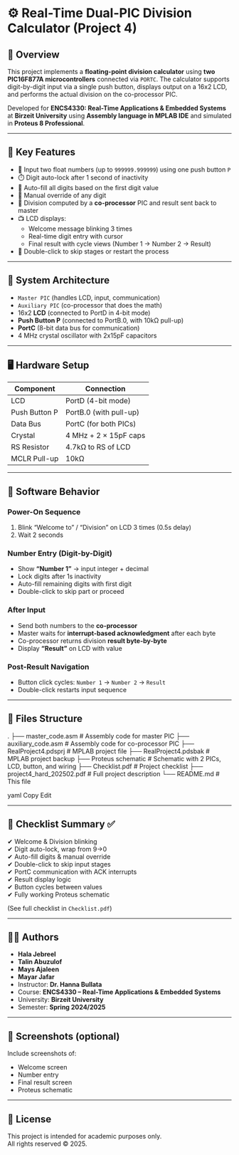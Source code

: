 # ⚙️ Real-Time Dual-PIC Division Calculator (Project 4)

## 📌 Overview

This project implements a **floating-point division calculator** using **two PIC16F877A microcontrollers** connected via `PORTC`. The calculator supports digit-by-digit input via a single push button, displays output on a 16x2 LCD, and performs the actual division on the co-processor PIC.

Developed for **ENCS4330: Real-Time Applications & Embedded Systems** at **Birzeit University** using **Assembly language in MPLAB IDE** and simulated in **Proteus 8 Professional**.

---

## 🧩 Key Features

- 🔢 Input two float numbers (up to `999999.999999`) using one push button `P`
- ⏱️ Digit auto-lock after 1 second of inactivity
- 📄 Auto-fill all digits based on the first digit value
- 🔁 Manual override of any digit
- 🧮 Division computed by a **co-processor** PIC and result sent back to master
- 📺 LCD displays:
  - Welcome message blinking 3 times
  - Real-time digit entry with cursor
  - Final result with cycle views (Number 1 → Number 2 → Result)
- 🎯 Double-click to skip stages or restart the process

---

## 🔗 System Architecture

- `Master PIC` (handles LCD, input, communication)
- `Auxiliary PIC` (co-processor that does the math)
- 16x2 **LCD** (connected to PortD in 4-bit mode)
- **Push Button P** (connected to PortB.0, with 10kΩ pull-up)
- **PortC** (8-bit data bus for communication)
- 4 MHz crystal oscillator with 2x15pF capacitors

---

## 🖥️ Hardware Setup

| Component     | Connection               |
|---------------|---------------------------|
| LCD           | PortD (4-bit mode)        |
| Push Button P | PortB.0 (with pull-up)    |
| Data Bus      | PortC (for both PICs)     |
| Crystal       | 4 MHz + 2 × 15pF caps     |
| RS Resistor   | 4.7kΩ to RS of LCD        |
| MCLR Pull-up  | 10kΩ                      |

---

## 🧠 Software Behavior

### Power-On Sequence

1. Blink “Welcome to” / “Division” on LCD 3 times (0.5s delay)
2. Wait 2 seconds

### Number Entry (Digit-by-Digit)

- Show **“Number 1”** → input integer + decimal
- Lock digits after 1s inactivity
- Auto-fill remaining digits with first digit
- Double-click to skip part or proceed

### After Input

- Send both numbers to the **co-processor**
- Master waits for **interrupt-based acknowledgment** after each byte
- Co-processor returns division **result byte-by-byte**
- Display **“Result”** on LCD with value

### Post-Result Navigation

- Button click cycles: `Number 1` → `Number 2` → `Result`
- Double-click restarts input sequence

---

## 📂 Files Structure

.
├── master_code.asm # Assembly code for master PIC
├── auxiliary_code.asm # Assembly code for co-processor PIC
├── RealProject4.pdsprj # MPLAB project file
├── RealProject4.pdsbak # MPLAB project backup
├── Proteus schematic # Schematic with 2 PICs, LCD, button, and wiring
├── Checklist.pdf # Project checklist
├── project4_hard_202502.pdf # Full project description
└── README.md # This file

yaml
Copy
Edit

---

## 🧪 Checklist Summary ✅

✔ Welcome & Division blinking  
✔ Digit auto-lock, wrap from 9→0  
✔ Auto-fill digits & manual override  
✔ Double-click to skip input stages  
✔ PortC communication with ACK interrupts  
✔ Result display logic  
✔ Button cycles between values  
✔ Fully working Proteus schematic

(See full checklist in `Checklist.pdf`)

---

## 👩‍💻 Authors

- **Hala Jebreel** 
- **Talin Abuzulof** 
- **Mays Ajaleen** 
- **Mayar Jafar**
- Instructor: **Dr. Hanna Bullata**  
- Course: **ENCS4330 – Real-Time Applications & Embedded Systems**  
- University: **Birzeit University**  
- Semester: **Spring 2024/2025**

---

## 📸 Screenshots (optional)

Include screenshots of:

- Welcome screen  
- Number entry  
- Final result screen  
- Proteus schematic

---

## 📄 License

This project is intended for academic purposes only.  
All rights reserved © 2025.
